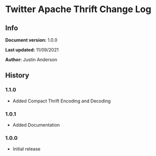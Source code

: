 # Twitter Apache Thrift Change Log

## Info

**Document version:** 1.0.0

**Last updated:** 11/09/2021

**Author:** Justin Anderson

## History

### 1.1.0

- Added Compact Thrift Encoding and Decoding

### 1.0.1

- Added Documentation

### 1.0.0

- Initial release
